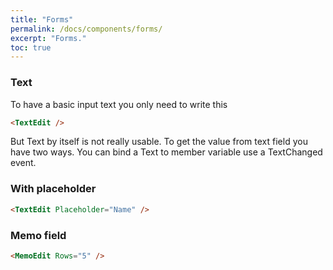 ```yaml
---
title: "Forms"
permalink: /docs/components/forms/
excerpt: "Forms."
toc: true
---
```


### Text

To have a basic input text you only need to write this

```html
<TextEdit />
```

But Text by itself is not really usable. To get the value from text field you have two ways. You can bind a Text to member variable use a TextChanged event.


### With placeholder
```html
<TextEdit Placeholder="Name" />
```


### Memo field

```html
<MemoEdit Rows="5" />
```